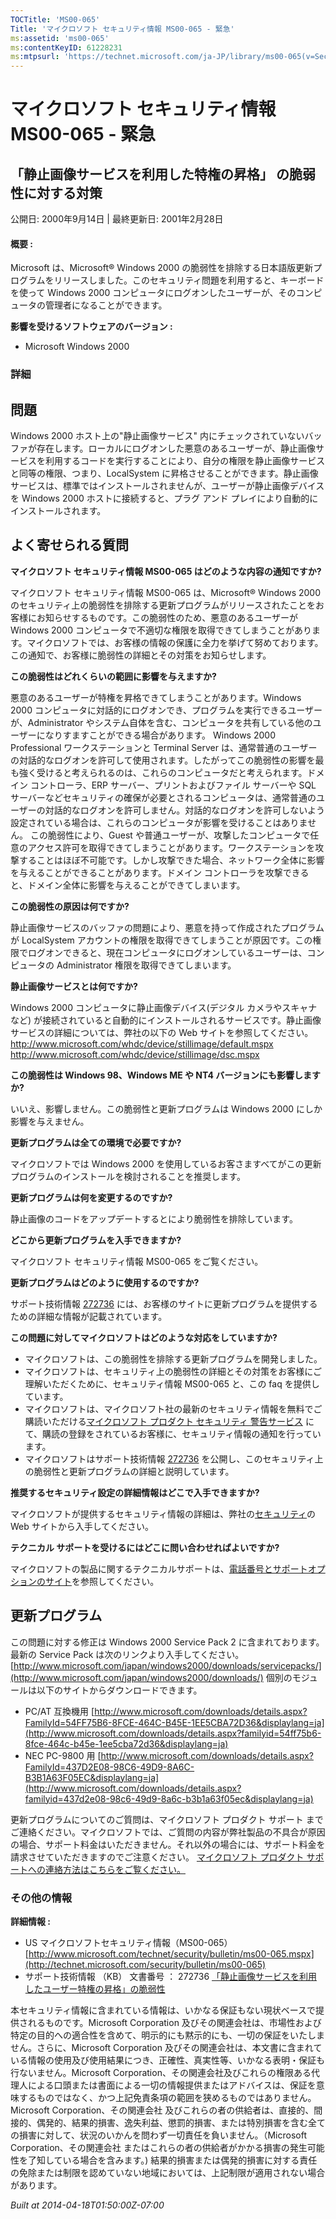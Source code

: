```yaml
---
TOCTitle: 'MS00-065'
Title: 'マイクロソフト セキュリティ情報 MS00-065 - 緊急'
ms:assetid: 'ms00-065'
ms:contentKeyID: 61228231
ms:mtpsurl: 'https://technet.microsoft.com/ja-JP/library/ms00-065(v=Security.10)'
---
```

 
マイクロソフト セキュリティ情報 MS00-065 - 緊急
===============================================

「静止画像サービスを利用した特権の昇格」 の脆弱性に対する対策
-------------------------------------------------------------

公開日: 2000年9月14日 | 最終更新日: 2001年2月28日

#### 概要 :

Microsoft は、Microsoft® Windows 2000 の脆弱性を排除する日本語版更新プログラムをリリースしました。このセキュリティ問題を利用すると、キーボードを使って Windows 2000 コンピュータにログオンしたユーザーが、そのコンピュータの管理者になることができます。

**影響を受けるソフトウェアのバージョン :**

-   Microsoft Windows 2000

### 詳細

問題
----

 
Windows 2000 ホスト上の"静止画像サービス" 内にチェックされていないバッファが存在します。ローカルにログオンした悪意のあるユーザーが、静止画像サービスを利用するコードを実行することにより、自分の権限を静止画像サービスと同等の権限、つまり、LocalSystem に昇格させることができます。静止画像サービスは、標準ではインストールされませんが、ユーザーが静止画像デバイスを Windows 2000 ホストに接続すると、プラグ アンド プレイにより自動的にインストールされます。

よく寄せられる質問
------------------

 
**マイクロソフト セキュリティ情報 MS00-065 はどのような内容の通知ですか?**

マイクロソフト セキュリティ情報 MS00-065 は、Microsoft® Windows 2000 のセキュリティ上の脆弱性を排除する更新プログラムがリリースされたことをお客様にお知らせするものです。この脆弱性のため、悪意のあるユーザーが Windows 2000 コンピュータで不適切な権限を取得できてしまうことがあります。マイクロソフトでは、お客様の情報の保護に全力を挙げて努めております。この通知で、お客様に脆弱性の詳細とその対策をお知らせします。

**この脆弱性はどれくらいの範囲に影響を与えますか?**

悪意のあるユーザーが特権を昇格できてしまうことがあります。Windows 2000 コンピュータに対話的にログオンでき、プログラムを実行できるユーザーが、Administrator やシステム自体を含む、コンピュータを共有している他のユーザーになりすますことができる場合があります。
Windows 2000 Professional ワークステーションと Terminal Server は、通常普通のユーザーの対話的なログオンを許可して使用されます。したがってこの脆弱性の影響を最も強く受けると考えられるのは、これらのコンピュータだと考えられます。ドメイン コントローラ、ERP サーバー、プリントおよびファイル サーバーや SQL サーバーなどセキュリティの確保が必要とされるコンピュータは、通常普通のユーザーの対話的なログオンを許可しません。対話的なログオンを許可しないよう設定されている場合は、これらのコンピュータが影響を受けることはありません。
この脆弱性により、Guest や普通ユーザーが、攻撃したコンピュータで任意のアクセス許可を取得できてしまうことがあります。ワークステーションを攻撃することはほぼ不可能です。しかし攻撃できた場合、ネットワーク全体に影響を与えることができることがあります。ドメイン コントローラを攻撃できると、ドメイン全体に影響を与えることができてしまいます。

**この脆弱性の原因は何ですか?**

静止画像サービスのバッファの問題により、悪意を持って作成されたプログラムが LocalSystem アカウントの権限を取得できてしまうことが原因です。この権限でログオンできると、現在コンピュータにログオンしているユーザーは、コンピュータの Administrator 権限を取得できてしまいます。

**静止画像サービスとは何ですか?**

Windows 2000 コンピュータに静止画像デバイス(デジタル カメラやスキャナなど) が接続されていると自動的にインストールされるサービスです。静止画像サービスの詳細については、弊社の以下の Web サイトを参照してください。
<http://www.microsoft.com/whdc/device/stillimage/default.mspx>
<http://www.microsoft.com/whdc/device/stillimage/dsc.mspx>

**この脆弱性は Windows 98、Windows ME や NT4 バージョンにも影響しますか?**

いいえ、影響しません。この脆弱性と更新プログラムは Windows 2000 にしか影響を与えません。

**更新プログラムは全ての環境で必要ですか?**

マイクロソフトでは Windows 2000 を使用しているお客さますべてがこの更新プログラムのインストールを検討されることを推奨します。

**更新プログラムは何を変更するのですか?**

静止画像のコードをアップデートするとにより脆弱性を排除しています。

**どこから更新プログラムを入手できますか?**

マイクロソフト セキュリティ情報 MS00-065 をご覧ください。

**更新プログラムはどのように使用するのですか?**

サポート技術情報 [272736](http://support.microsoft.com/kb/272736) には、お客様のサイトに更新プログラムを提供するための詳細な情報が記載されています。

**この問題に対してマイクロソフトはどのような対応をしていますか?**

-   マイクロソフトは、この脆弱性を排除する更新プログラムを開発しました。
-   マイクロソフトは、セキュリティ上の脆弱性の詳細とその対策をお客様にご理解いただくために、セキュリティ情報 MS00-065 と、この faq を提供しています。
-   マイクロソフトは、マイクロソフト社の最新のセキュリティ情報を無料でご購読いただける[マイクロソフト プロダクト セキュリティ 警告サービス](http://technet.microsoft.com/ja-jp/security/dd252948.aspx) にて、購読の登録をされているお客様に、セキュリティ情報の通知を行っています。
-   マイクロソフトはサポート技術情報 [272736](http://support.microsoft.com/kb/272736) を公開し、このセキュリティ上の脆弱性と更新プログラムの詳細と説明しています。

**推奨するセキュリティ設定の詳細情報はどこで入手できますか?**

マイクロソフトが提供するセキュリティ情報の詳細は、弊社の[セキュリティ](http://technet.microsoft.com/ja-jp/security/default.aspx)の Web サイトから入手してください。

**テクニカル サポートを受けるにはどこに問い合わせればよいですか?**

マイクロソフトの製品に関するテクニカルサポートは、[電話番号とサポートオプションのサイト](http://support.microsoft.com/gp/cntactms)を参照してください。

更新プログラム
--------------

 
この問題に対する修正は Windows 2000 Service Pack 2 に含まれております。最新の Service Pack は次のリンクより入手してください。
[http://www.microsoft.com/japan/windows2000/downloads/servicepacks/](http://www.microsoft.com/japan/windows2000/downloads/)
個別のモジュールは以下のサイトからダウンロードできます。

-   PC/AT 互換機用
    [http://www.microsoft.com/downloads/details.aspx?FamilyId=54FF75B6-8FCE-464C-B45E-1EE5CBA72D36&displaylang=ja](http://www.microsoft.com/downloads/details.aspx?familyid=54ff75b6-8fce-464c-b45e-1ee5cba72d36&displaylang=ja)
-   NEC PC-9800 用
    [http://www.microsoft.com/downloads/details.aspx?FamilyId=437D2E08-98C6-49D9-8A6C-B3B1A63F05EC&displaylang=ja](http://www.microsoft.com/downloads/details.aspx?familyid=437d2e08-98c6-49d9-8a6c-b3b1a63f05ec&displaylang=ja)

更新プログラムについてのご質問は、マイクロソフト プロダクト サポート までご連絡ください。マイクロソフトでは、ご質問の内容が弊社製品の不具合が原因の場合、サポート料金はいただきません。それ以外の場合には、サポート料金を請求させていただきますのでご注意ください。
[マイクロソフト プロダクト サポートへの連絡方法はこちらをご覧ください。](http://www.microsoft.com/japan/security/support/patchqa.mspx)

### その他の情報

**詳細情報 :**

-   US マイクロソフトセキュリティ情報（MS00-065）
    [http://www.microsoft.com/technet/security/bulletin/ms00-065.mspx](http://technet.microsoft.com/security/bulletin/ms00-065)
-   サポート技術情報 （KB） 文書番号 ： 272736
    [「静止画像サービスを利用したユーザー特権の昇格」の脆弱性](http://support.microsoft.com/kb/272736)

本セキュリティ情報に含まれている情報は、いかなる保証もない現状ベースで提供されるものです。Microsoft Corporation 及びその関連会社は、市場性および特定の目的への適合性を含めて、明示的にも黙示的にも、一切の保証をいたしません。さらに、Microsoft Corporation 及びその関連会社は、本文書に含まれている情報の使用及び使用結果につき、正確性、真実性等、いかなる表明・保証も行ないません。Microsoft Corporation、その関連会社及びこれらの権限ある代理人による口頭または書面による一切の情報提供またはアドバイスは、保証を意味するものではなく、かつ上記免責条項の範囲を狭めるものではありません。Microsoft Corporation、その関連会社 及びこれらの者の供給者は、直接的、間接的、偶発的、結果的損害、逸失利益、懲罰的損害、または特別損害を含む全ての損害に対して、状況のいかんを問わず一切責任を負いません。（Microsoft Corporation、その関連会社 またはこれらの者の供給者がかかる損害の発生可能性を了知している場合を含みます。) 結果的損害または偶発的損害に対する責任の免除または制限を認めていない地域においては、上記制限が適用されない場合があります。

*Built at 2014-04-18T01:50:00Z-07:00*
